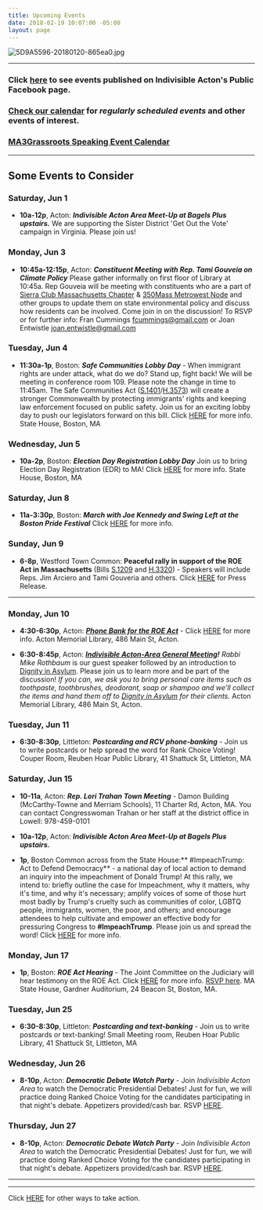 ```yaml
---
title: Upcoming Events
date: 2018-02-19 10:07:00 -05:00
layout: page
---
```


![5D9A5596-20180120-865ea0.jpg](/uploads/5D9A5596-20180120-865ea0.jpg)

---

### Click [here](https://www.facebook.com/pg/IndivisibleActon/events/?ref=page_internal) to see events published on Indivisible Acton's Public Facebook page.

### [Check our calendar](http://www.indivisibleacton.org/calendar.html) for *regularly scheduled events* and other events of interest.

### [MA3Grassroots Speaking Event Calendar](https://www.ma3grassroots.com/event-calendar)

---

## Some Events to Consider

### Saturday, Jun 1

* **10a-12p**, Acton:  ***Indivisible Acton Area Meet-Up at Bagels Plus upstairs.*** We are supporting the Sister District 'Get Out the Vote' campaign in Virginia. Please join us!

### Monday, Jun 3

* **10:45a-12:15p**, Acton: ***Constituent Meeting with Rep. Tami Gouveia on Climate Policy*** Please gather informally on first floor of Library at 10:45a.  Rep Gouveia will be meeting with constituents who are a part of [Sierra Club Massachusetts Chapter](https://www.sierraclub.org/massachusetts) & [350Mass Metrowest Node](https://350massmetrowest.org) and other groups to update them on state environmental policy and discuss how residents can be involved. Come join in on the discussion!  To RSVP or for further info: Fran Cummings [fcummings@gmail.com](mailto:fcummings@gmail.com) or Joan Entwistle [joan.entwistle@gmail.com](mailto:joan.entwistle@gmail.com)

### Tuesday, Jun 4

* **11:30a-1p**, Boston: ***Safe Communities Lobby Day*** - When immigrant rights are under attack, what do we do?  Stand up, fight back!  We will be meeting in conference room 109.  Please note the change in time to 11:45am. The Safe Communities Act ([S.1401](https://malegislature.gov/Bills/191/S1401)/[H.3573](https://malegislature.gov/Bills/191/H3573)) will create a stronger Commonwealth by protecting immigrants' rights and keeping law enforcement focused on public safety.  Join us for an exciting lobby day to push our legislators forward on this bill.  Click [HERE](https://docs.google.com/forms/d/1hNdAxPyAA6T-EzTMhMMwVmJ37V4qS80vHvagxM3daW4/viewform?edit_requested=true) for more info.  State House, Boston, MA

### Wednesday, Jun 5

* **10a-2p**, Boston: ***Election Day Registration Lobby Day*** Join us to bring Election Day Registration (EDR) to MA!  Click [HERE](https://docs.google.com/forms/d/e/1FAIpQLSdDLpqXS24NtJ6udb_STIfy2asgl_xgLEIlePd2fzSJE5QVVg/viewform?fbclid=IwAR2Tk3m33jkkYGUOdZhesUhJDHsfMA3-Rl-ilpGXiDfZwAFy0-35KOiknTY) for more info.  State House, Boston, MA

### Saturday, Jun 8

* **11a-3:30p**, Boston:  ***March with Joe Kennedy and Swing Left at the Boston Pride Festival*** Click [HERE](https://actionnetwork.org/events/join-us-at-the-2019-boston-pride-festival-recruit-volunteers-to-register-voters-in-maine-at-portland-pride/) for more info.

### Sunday, Jun 9

* **6-8p**, Westford Town Common:  **Peaceful rally in support of the ROE Act in Massachusetts** (Bills [S.1209](https://malegislature.gov/Bills/191/S1209) and [H.3320](https://malegislature.gov/Bills/191/H3320)) - Speakers will include Reps. Jim Arciero and Tami Gouveria and others. Click [HERE](https://u1584542.ct.sendgrid.net/mpss/c/FAE/ni0YAA/t.2s9/AEHc-eu6QBe_yfMA_0pOFQ/h1/3nboA8-2F9xMzJpTI692XHg0jdriizfhrfk33uasDaoQvM8sYkSXdcZKfN97Fry-2B7a1JvwnTmilgd70BPB-2B2q4dmqL3Tq2OZQZ3Zks7M3x5a7BTnq8XZatzWqAvm6H84dO0gcgfvaRt19hmqNddDt7nhYwGdSh-2FrRUDyz4z4PK2Z3mRHFhVi9YvmAKatrqTAuL-2F5UyDb0VndV3e2KZQE4pi-2FvzBcp7wWAQw01Aj-2FS0kQ8zCQCVkmsEDy5c8KkyZt31aPETFLIj8LrCft5OfPtZf7-2BCh0CdagVC2B81MCapHYFkd8k-2FCIDI11DhNbzymrpMxO4dy4mufeZRGXS2PWBpp74MTJdQXnAqv6PqZNldxn6uUEOX7Etali4FZED77Ox7GuLHw17jePT5bxIFbq5KzE4nZIoKrvZXUakFdANemUZg1gFw6JXpUs53wZcHseT0fLqNmXmDK4SRdoicQTUok4kCeXD0XnXS3l-2BfYaQWJ-2FRFcrDnBgI-2Bmu2VPNFLz-2BIL3KifFI1k0c3ZuayZK7qr0Y2zPAs9ypGk0ikLSJ3E-2BD9CVWbxR-2FNFD5s-2B4wtLKHEdsOAEOrI1esAcMHPU9-2BKp6803n27iXt2pVMowC4S-2BSdenDB8dHjyJ9vGVV0It4Qdpf19KST2uubDJ6EH90dzMLQgKp3KzznkmVU4fHpoVWjFVpa1z-2FnXLPsdRTCwnwumGovb96ZD-2Fd3vVAW-2BdViEFSIBB1EgbwN93C0ksFQPhy-2FTzxZFsu-2BgJstQKquS8Fu4XC9giljx7v5iELrHUciBOr9G1L-2Bee5s8IfkhWKBw6098pwcJUHWIxZ56n90p4Utf-2FOLnCP-2FnE25O2aOmv4CfdGzM638L7Sr19Gqer0ltHhprW-2BTOkjh-2BeQSyOq44zAoRX) for Press Release.

---

### Monday, Jun 10

* **4:30-6:30p**, Acton: ***[Phone Bank for the ROE Act](http://www.indivisibleacton.org/2019/06/06/phone-bank-for-the-roe-act.html)*** - Click [HERE](https://www.facebook.com/events/750548535361138/) for more info.  Acton Memorial Library, 486 Main St, Acton.

* **6:30-8:45p**, Acton: ***[Indivisible Acton-Area General Meeting](https://docs.google.com/document/d/1yiFzNcpnOJzhjZLhGBMBvC2MXcQfuWuUlHZ1G5fCk4g/view)!***  *Rabbi Mike Rothbaum* is our guest speaker followed by an introduction to [Dignity in Asylum](https://www.dignityinasylum.org).  Please join us to learn more and be part of the discussion! *If you can, we ask you to bring personal care items such as toothpaste, toothbrushes, deodorant, soap or shampoo and we’ll collect the items and hand them off to [Dignity in Asylum](https://www.dignityinasylum.org) for their clients.*  Acton Memorial Library, 486 Main St, Acton.

### Tuesday, Jun 11

* **6:30-8:30p**, Littleton: ***Postcarding and RCV phone-banking*** - Join us to write postcards or help spread the word for Rank Choice Voting!  Couper Room, Reuben Hoar Public Library, 41 Shattuck St, Littleton, MA

### Saturday, Jun 15

* **10-11a**, Acton: ***Rep. Lori Trahan Town Meeting*** - Damon Building (McCarthy-Towne and Merriam Schools), 11 Charter Rd, Acton, MA.  You can contact Congresswoman Trahan or her staff at the district office in Lowell:  978-459-0101

* **10a-12p**, Acton:  ***Indivisible Acton Area Meet-Up at Bagels Plus upstairs.***

* **1p**, Boston Common across from the State House:** #ImpeachTrump: Act to Defend Democracy** -  a national day of local action to demand an inquiry into the impeachment of Donald Trump! At this rally, we intend to: briefly outline the case for Impeachment, why it matters, why it's time, and why it's necessary; amplify voices of some of those hurt most badly by Trump's cruelty such as communities of color, LGBTQ people, immigrants, women, the poor, and others; and encourage attendees to help cultivate and empower an effective body for pressuring Congress to **#ImpeachTrump**. Please join us and spread the word! Click [HERE](https://u1584542.ct.sendgrid.net/mpss/c/FAE/ni0YAA/t.2s9/AEHc-eu6QBe_yfMA_0pOFQ/h2/3nboA8-2F9xMzJpTI692XHg0jdriizfhrfk33uasDaoQvM8sYkSXdcZKfN97Fry-2B7a1JvwnTmilgd70BPB-2B2q4dmqL3Tq2OZQZ3Zks7M3x5a5ajEV5L8mPP3JE31E-2F-2Fr9lDAI93wcPnBDRFH9DyEEg0xrKdlut-2FzNEC4xi0VRVyl68-2F-2BBe0n02YQSMw2NPHWIugJF-2Fz8ubcYH0U5dBqwjsPkmuA31Hp8aHVc5yLx8rmKoydsGtHqJAEkhO-2F3sgBeJ1131DTw2NXHKdklRnS4mpu7qsU2oguOdup7HxMr8FepPnrZiBrfQ3lBdvqgdyooQowa1S4P9i2mu-2B-2BW1sarCMVRR-2FCAy-2BWjEoR41ZC9SzoIJzaq6Skkcz29QIubEjRlTjZuh-2FnkvF65QAjMypybWhi5QYmBNyfprmAz-2FJwZrV-2FXK4dVampfR9yseQtpce54BPi9ycfpgLrlOnLFG3xLDikQB7wXdH2SsmO0BSd-2Bi1L-2Fy74AXiNz78sbYHVsIr-2B70k75XeD31l3v17j1XDpDLGoiOyrgO52HzjN1l1V-2FbgsgmXyAvS7688tpZxwVURmTKD10WhjUi7xW-2FI-2BeODB-2BcoIqS3-2FkZYC27-2BEO0aeVcvb4-2FdXkMbcEtRUKnGhKU19kxfRaqDjDyEfe9zTJZsVNKYct9fQSfrJQT4T1BLft06NceacCliY6R3soOvBsswJR1Ua64tLgdJl7EoOMVhPzxiKWOHyMT04EuOzzY-2Ff5s052gJrOIUPo3CiVmFgwkMgIT0khZXOudsFBlzajS8D82rUq6Zh4EdZD9DFgmhMa7e3slwFc8AD5ruXfNyk-2Fe-2FmZVvRl04aSnXHroPRMqkWaRDcSG5cuLIk3l7kifQndFTRcMLUIT-2FodRcnQu1OFU41rt-2B-2BgitLjmS51dA77faz4ji4ql6xHdPybjcaW-2FyiDBl0s0-3D)    for more info. 


### Monday, Jun 17

* **1p**, Boston: ***ROE Act Hearing*** - The Joint Committee on the Judiciary will hear testimony on the ROE Act.  Click  [HERE](https://www.facebook.com/events/2385951021493164/) for more info. [RSVP here](bit.ly/roe-hearing).  MA State House, Gardner Auditorium, 24 Beacon St, Boston, MA.

### Tuesday, Jun 25

* **6:30-8:30p**, Littleton: ***Postcarding and text-banking*** - Join us to write postcards or text-banking!  Small Meeting room, Reuben Hoar Public Library, 41 Shattuck St, Littleton, MA

### Wednesday, Jun 26

* **8-10p**, Acton: ***Democratic Debate Watch Party*** - Join *Indivisible Acton Area* to watch the Democratic Presidential Debates! Just for fun, we will practice doing Ranked Choice Voting for the candidates participating in that night's debate. Appetizers provided/cash bar.  RSVP [HERE](https://indivisibleactonwednesdaydebateparty.eventbrite.com/).

### Thursday, Jun 27

* **8-10p**, Acton: ***Democratic Debate Watch Party*** - Join *Indivisible Acton Area* to watch the Democratic Presidential Debates! Just for fun, we will practice doing Ranked Choice Voting for the candidates participating in that night's debate. Appetizers provided/cash bar.  RSVP [HERE](https://www.eventbrite.com/e/thursday-debate-watch-party-tickets-62508413347).

---

---

Click [HERE](http://www.indivisibleacton.org/take-action.html) for other ways to take action.